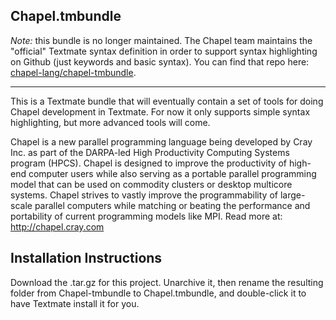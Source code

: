 Chapel.tmbundle
---------------

*Note:* this bundle is no longer maintained. The Chapel team maintains the "official" Textmate syntax definition in order to support syntax highlighting on Github (just keywords and basic syntax). You can find that repo here: [chapel-lang/chapel-tmbundle](https://github.com/chapel-lang/chapel-tmbundle).

---

This is a Textmate bundle that will eventually contain a set of tools for doing Chapel development in Textmate. For now it only supports simple syntax highlighting, but more advanced tools will come.

Chapel is a new parallel programming language being developed by Cray Inc. as part of the DARPA-led High Productivity Computing Systems program (HPCS). Chapel is designed to improve the productivity of high-end computer users while also serving as a portable parallel programming model that can be used on commodity clusters or desktop multicore systems. Chapel strives to vastly improve the programmability of large-scale parallel computers while matching or beating the performance and portability of current programming models like MPI. Read more at: http://chapel.cray.com

Installation Instructions
-------------------------
Download the .tar.gz for this project. Unarchive it, then rename the resulting folder from Chapel-tmbundle to Chapel.tmbundle, and double-click it to have Textmate install it for you.
